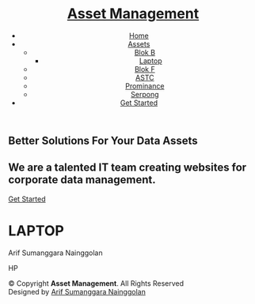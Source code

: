 <!DOCTYPE html>
<html lang="en">

<head>
  <meta charset="utf-8">
  <meta content="width=device-width, initial-scale=1.0" name="viewport">

  <title>Asset Management Prusahaan</title>
  <meta content="" name="description">
  <meta content="" name="keywords">

  <!-- Favicons -->
  <link href="public/img/favicon.png" rel="icon">
  <link href="public/img/apple-touch-icon.png" rel="apple-touch-icon">

  <!-- Google Fonts -->
  <link href="https://fonts.googleapis.com/css?family=Open+Sans:300,300i,400,400i,600,600i,700,700i|Jost:300,300i,400,400i,500,500i,600,600i,700,700i|Poppins:300,300i,400,400i,500,500i,600,600i,700,700i" rel="stylesheet">

  <!-- Vendor CSS Files -->
  <link href="public/vendor/aos/aos.css" rel="stylesheet">
  <link href="public/vendor/bootstrap/css/bootstrap.min.css" rel="stylesheet">
  <link href="public/vendor/bootstrap-icons/bootstrap-icons.css" rel="stylesheet">
  <link href="public/vendor/boxicons/css/boxicons.min.css" rel="stylesheet">
  <link href="public/vendor/glightbox/css/glightbox.min.css" rel="stylesheet">
  <link href="public/vendor/remixicon/remixicon.css" rel="stylesheet">
  <link href="public/vendor/swiper/swiper-bundle.min.css" rel="stylesheet">

  <!-- Template Main CSS File -->
  <link href="public/css/style.css" rel="stylesheet">

</head>

<body>

  <!-- ======= Header ======= -->
  <header id="header" class="fixed-top ">
    <div class="container d-flex align-items-center">
      <h1 class="logo me-auto"><a href="index.html">Asset Management</a></h1>
      <nav id="navbar" class="navbar">
        <ul>
          <li><a class="nav-link scrollto" href="index.html">Home</a></li>
          <li class="dropdown"><a href="#"><span>Assets</span> <i class="bi bi-chevron-down"></i></a>
            <ul>
              <li class="dropdown"><a href="#"><span>Blok B</span> <i class="bi bi-chevron-right"></i></a>
                <ul>
                  <li><a href="asset.html">Laptop</a></li>
                </ul>
              </li>
              <li><a href="#">Blok F</a></li>
              <li><a href="#">ASTC</a></li>
              <li><a href="#">Prominance</a></li>
			  <li><a href="#">Serpong</a></li>
            </ul>
          </li>
          <li><a class="getstarted scrollto" href="#about">Get Started</a></li>
        </ul>
        <i class="bi bi-list mobile-nav-toggle"></i>
      </nav><!-- .navbar -->
    </div>
  </header><!-- End Header -->

  <!-- ======= Hero Section ======= -->
  <section id="hero" class="d-flex align-items-center">
    <div class="container">
      <div class="row">
        <div class="col-lg-6 d-flex flex-column justify-content-center pt-4 pt-lg-0 order-2 order-lg-1" data-aos="fade-up" data-aos-delay="200">
          <h1>Better Solutions For Your Data Assets</h1>
          <h2>We are a talented IT team creating websites for corporate data management.</h2>
          <div class="d-flex justify-content-center justify-content-lg-start">
            <a href="#about" class="btn-get-started scrollto">Get Started</a>
          </div>
        </div>
        <div class="col-lg-6 order-1 order-lg-2 hero-img" data-aos="zoom-in" data-aos-delay="200">
          <img src="#" class="img-fluid animated" alt="">
        </div>
      </div> 
    </div>

  </section><!-- End Hero -->

  <main id="main">
    <body>
        <h1>LAPTOP</h1>
        <p>Arif Sumanggara Nainggolan</p>
        <p>HP</p>
    </body>
  </main><!-- End #main -->

  <!-- ======= Footer ======= -->
  <footer id="footer">
    <div class="container footer-bottom clearfix">
      <div class="copyright">
        &copy; Copyright <strong><span>Asset Management</span></strong>. All Rights Reserved
      </div>
      <div class="credits">
        Designed by <a href="#">Arif Sumanggara Nainggolan</a>
      </div>
    </div>
  </footer><!-- End Footer -->

  <div id="preloader"></div>
  <a href="#" class="back-to-top d-flex align-items-center justify-content-center"><i class="bi bi-arrow-up-short"></i></a>

  <!-- Vendor JS Files -->
  <script src="public/vendor/aos/aos.js"></script>
  <script src="public/vendor/bootstrap/js/bootstrap.bundle.min.js"></script>
  <script src="public/vendor/glightbox/js/glightbox.min.js"></script>
  <script src="public/vendor/isotope-layout/isotope.pkgd.min.js"></script>
  <script src="public/vendor/swiper/swiper-bundle.min.js"></script>
  <script src="public/vendor/waypoints/noframework.waypoints.js"></script>
  <script src="public/vendor/php-email-form/validate.js"></script>
   
  <!-- Template Main JS File -->
  <script src="public/js/main.js"></script>

</body>
 
</html>
